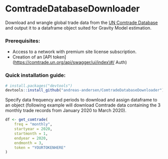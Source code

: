# ComtradeDatabaseDownloader

Download and wrangle global trade data from the 
[UN Comtrade Database](https://comtrade.un.org/) and output it to a dataframe 
object suited for Gravity Model estimation.

### Prerequisites:

- Access to a network with premium site license subscription.
- Creation of an [API token](https://comtrade.un.org/api/swagger/ui/index\#/
Auth)

### Quick installation guide:

``` r
# install.packages("devtools")
devtools::install_github("andreas-andersen/ComtradeDatabaseDownloader")
```

Specify data frequency and periods to download and assign dataframe to an object 
(following example will download Comtrade data containing the 3 monthly trade 
records from January 2020 to March 2020).

``` r
df <- get_comtrade(
    freq = "monthly",
    startyear = 2020,
    startmonth = 1,
    endyear = 2020,
    endmonth = 3,
    token = "YOURTOKENHERE"
)
```